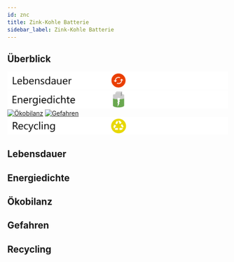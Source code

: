 ```yaml
---
id: znc
title: Zink-Kohle Batterie
sidebar_label: Zink-Kohle Batterie
---
```


## Überblick

[![Lebensdauer](assets/lebensdauer_rot.png)](bat#lebensdauer)
[![Energiedichte](assets/Energiedichte_mittel.png)](bat#energiedichte)
[![Ökobilanz](assets/Ökobilanz_rot.png)](bat#ökobilanz)
[![Gefahren](assets/Gefahren_grün.png)](bat#gefahren)
[![Recycling](assets/Recycling_gelb.png)](bat#recycling)

## Lebensdauer

## Energiedichte

## Ökobilanz

## Gefahren

## Recycling
